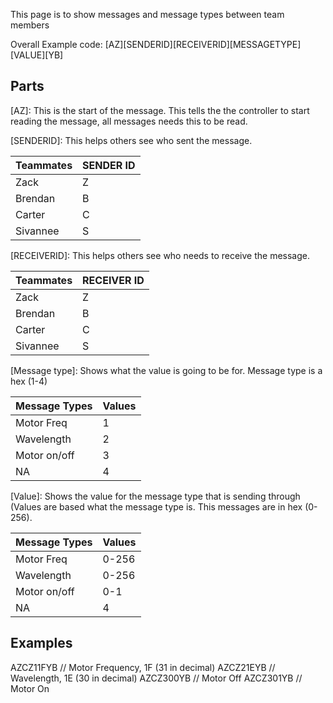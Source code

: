 This page is to show messages and message types between team members

Overall Example code: [AZ][SENDERID][RECEIVERID][MESSAGETYPE][VALUE][YB]

## Parts

[AZ]: This is the start of the message. This tells the the controller to start reading the message, all messages needs this to be read. 

[SENDERID]: This helps others see who sent the message. 

| Teammates | SENDER ID |
| ---------|---------|
|Zack | Z|
|Brendan | B|
|Carter | C|
| Sivannee | S |

[RECEIVERID]: This helps others see who needs to receive the message. 

| Teammates | RECEIVER ID |
| ---------|---------|
|Zack | Z|
|Brendan | B|
|Carter | C|
| Sivannee | S |

[Message type]: Shows what the value is going to be for. Message type is a hex (1-4)

| Message Types | Values |
| ---------|---------|
| Motor Freq | 1 |
| Wavelength | 2 |
| Motor on/off | 3 |
| NA | 4 |

[Value]: Shows the value for the message type that is sending through (Values are based what the message type is. This messages are in hex (0-256).

| Message Types | Values | 
| ---------|---------|
| Motor Freq | 0-256 |
| Wavelength | 0-256 |
| Motor on/off | 0-1 |
| NA | 4 |

## Examples

AZCZ11FYB   // Motor Frequency, 1F (31 in decimal)
AZCZ21EYB   // Wavelength, 1E (30 in decimal)
AZCZ300YB   // Motor Off
AZCZ301YB   // Motor On
